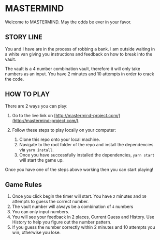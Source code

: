 # MASTERMIND

Welcome to MASTERMIND. May the odds be ever in your favor.

## STORY LINE

You and I have are in the process of robbing a bank. I am outside waiting in a white van giving you instructions and feedback on how to break into the vault.

The vault is a 4 number combination vault, therefore it will only take numbers as an input. You have 2 minutes and 10 attempts in order to crack the code.

## HOW TO PLAY

There are 2 ways you can play:

1.  Go to the live link on [http://mastermind-project.com/](http://mastermind-project.com/).

2.  Follow these steps to play locally on your computer:

    1. Clone this repo onto your local machine.
    2. Navigate to the root folder of the repo and install the dependencies via `yarn install`.
    3. Once you have successfully installed the dependencies, `yarn start` will start the game up.

Once you have one of the steps above working then you can start playing!

## Game Rules

1. Once you click begin the timer will start. You have `2` minutes and `10` attempts to guess the correct number.
2. The vault number will always be a combination of `4` numbers
3. You can only input numbers.
4. You will see your feedback in 2 places, Current Guess and History. Use History to help you figure out the number pattern.
5. If you guess the number correctly within 2 minutes and 10 attempts you win, otherwise you lose.
